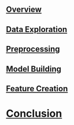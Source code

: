 ## [Overview](../index.md)

## [Data Exploration](../data_exploration/exploration.md)

## [Preprocessing](../preprocessing/cleaning.md)

## [Model Building](../model_building/model.md)

## [Feature Creation](../feature_creation/features.md)

# [Conclusion](../conclusion/conclusion.md)

